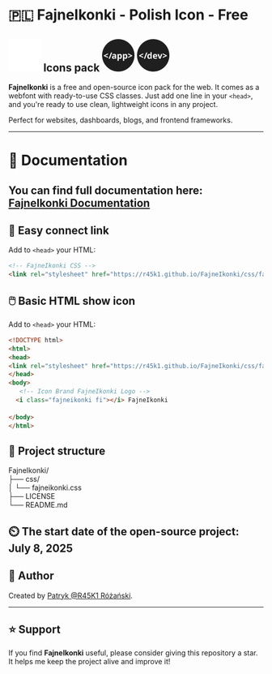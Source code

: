 # 🇵🇱 FajneIkonki - Polish Icon - Free
## <img src="https://raw.githubusercontent.com/r45k1/FajneIkonki/main/css/icons/fajneikonki_fiwhite.svg" width="64" height="64" alt="FajneIkonki fi" /> Icons pack <img src="https://raw.githubusercontent.com/r45k1/FajneIkonki/main/css/icons/fajneikonki_app.svg" width="64" height="64" alt="FajneIkonki app" /> <img src="https://raw.githubusercontent.com/r45k1/FajneIkonki/main/css/icons/fajneikonki_dev.svg" width="64" height="64" alt="FajneIkonki dev" />
 **FajneIkonki** is a free and open-source icon pack for the web. It comes as a webfont with ready-to-use CSS classes. Just add one line in your `<head>`, and you're ready to use clean, lightweight icons in any project.

Perfect for websites, dashboards, blogs, and frontend frameworks.

---


# 📄 Documentation

You can find full documentation here: [FajneIkonki Documentation](https://r45k1.github.io/FajneIkonki/)
---

## 🔧 Easy connect link

Add to `<head>` your HTML:

```html
<!-- FajneIkonki CSS -->
<link rel="stylesheet" href="https://r45k1.github.io/FajneIkonki/css/fajneikonki.css" />
```
## 🖱️ Basic HTML show icon

Add to `<head>` your HTML:

```html
<!DOCTYPE html>
<html>
<head>
<link rel="stylesheet" href="https://r45k1.github.io/FajneIkonki/css/fajneikonki.css" />
</head>
<body>
   <!-- Icon Brand FajneIkonki Logo -->
  <i class="fajneikonki fi"></i> FajneIkonki

</body>
</html>
```
## 📁 Project structure
FajneIkonki/  
├── css/  
│ └── fajneikonki.css  
├── LICENSE  
└── README.md  

## ⏲️ The start date of the open-source project: July 8, 2025

## 👤 Author

Created by [Patryk @R45K1 Różański](https://github.com/R45K1).

---

## ⭐ Support

If you find **FajneIkonki** useful, please consider giving this repository a star. It helps me keep the project alive and improve it!


